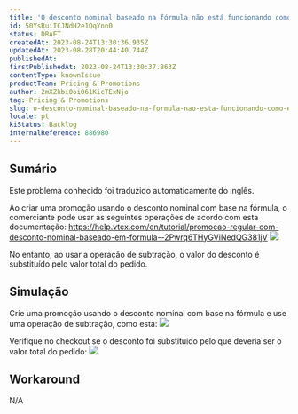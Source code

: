 ```yaml
---
title: 'O desconto nominal baseado na fórmula não está funcionando como esperado com operações de subtração'
id: 50YsRuiICJNdH2e1QqYnn0
status: DRAFT
createdAt: 2023-08-24T13:30:36.935Z
updatedAt: 2023-08-28T20:44:40.744Z
publishedAt: 
firstPublishedAt: 2023-08-24T13:30:37.863Z
contentType: knownIssue
productTeam: Pricing & Promotions
author: 2mXZkbi0oi061KicTExNjo
tag: Pricing & Promotions
slug: o-desconto-nominal-baseado-na-formula-nao-esta-funcionando-como-esperado-com-operacoes-de-subtracao
locale: pt
kiStatus: Backlog
internalReference: 886980
---
```


## Sumário

<div class="alert alert-info">
  <p>Este problema conhecido foi traduzido automaticamente do inglês.</p>
</div>


Ao criar uma promoção usando o desconto nominal com base na fórmula, o comerciante pode usar as seguintes operações de acordo com esta documentação: https://help.vtex.com/en/tutorial/promocao-regular-com-desconto-nominal-baseado-em-formula--2Pwrq6THyGViNedQG381jV
 ![](https://vtexhelp.zendesk.com/attachments/token/1EhryrRZDsiXZ31kaSV2VcegW/?name=image.png)

No entanto, ao usar a operação de subtração, o valor do desconto é substituído pelo valor total do pedido.

## Simulação


Crie uma promoção usando o desconto nominal com base na fórmula e use uma operação de subtração, como esta:
 ![](https://vtexhelp.zendesk.com/attachments/token/3wIEiPGtF9oX2daeQ3F3AZqCk/?name=image.png)

Verifique no checkout se o desconto foi substituído pelo que deveria ser o valor total do pedido:
 ![](https://vtexhelp.zendesk.com/attachments/token/r2bWktL4reNcVnnhSqr4hT0FC/?name=image.png)

## Workaround


N/A





